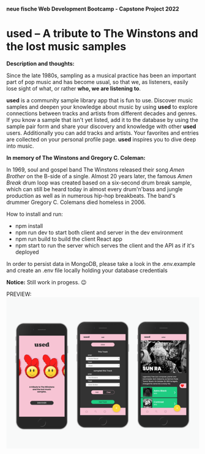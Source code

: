 **neue fische Web Development Bootcamp - Capstone Project 2022**

# used – A tribute to The Winstons and the lost music samples

**Description and thoughts:**

Since the late 1980s, sampling as a musical practice has been an important part of pop music and has become usual, so that we, as listeners, easily lose sight of what, or rather **who, we are listening to**.

**used** is a community sample library app that is fun to use. Discover music samples and deepen your knowledge about music by using **used** to explore connections between tracks and artists from different decades and genres. If you know a sample that isn't yet listed, add it to the database by using the sample pair form and share your discovery and knowledge with other **used** users. Additionally you can add tracks and artists. Your favorites and entries are collected on your personal profile page. **used** inspires you to dive deep into music.

**In memory of The Winstons and Gregory C. Coleman:**

In 1969, soul and gospel band The Winstons released their song _Amen Brother_ on the B-side of a single. Almost 20 years later, the famous _Amen Break_ drum loop was created based on a six-second drum break sample, which can still be heard today in almost every drum'n'bass and jungle production as well as in numerous hip-hop breakbeats. The band's drummer Gregory C. Colemans died homeless in 2006.

How to install and run:

- npm install
- npm run dev to start both client and server in the dev environment
- npm run build to build the client React app
- npm start to run the server which serves the client and the API as if it's deployed

In order to persist data in MongoDB, please take a look in the .env.example and create an .env file locally holding your database credentials

**Notice:** Still work in progess. :wink:

PREVIEW:
![used-enterscreen:](client/src/assets/github/used_preview.png)
